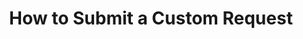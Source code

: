 ---
title: "How to Submit a Custom Request"
order: 2
description: "Enter description here" # currently unused
videoSourceURL: https://www.youtube.com/embed/JbJtq99AKS4
videoTitle: "How to Submit a Custom Request"
---
